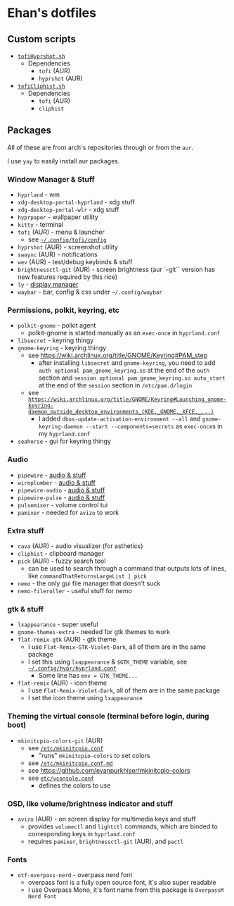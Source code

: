 # Ehan's dotfiles

## Custom scripts

 - [`tofiHyprshot.sh`](./src/ehansCustomStuff/sh/tofiHyprshot.sh)
   - Dependencies
     - `tofi` (AUR)
     - `hyprshot` (AUR)
 - [`tofiCliphist.sh`](./src/ehansCustomStuff/sh/tofiCliphist.sh)
   - Dependencies
     - `tofi` (AUR)
     - `cliphist` 

## Packages

All of these are from arch's repositories through or from the `aur`. 

I use `yay` to easily install aur packages.

### Window Manager & Stuff

 - `hyprland` - wm
 - `xdg-desktop-portal-hyprland` - xdg stuff
 - `xdg-desktop-portal-wlr` - xdg stuff
 - `hyprpaper` - wallpaper utility
 - `kitty` - terminal
 - `tofi` (AUR) - menu & launcher
   - see [`~/.config/tofi/config`](./src/home/ehan/.config/tofi/config)
 - `hyprshot` (AUR) - screenshot utility
 - `swaync` (AUR) - notifications
 - `wev` (AUR) - test/debug keybinds & stuff
 - `brightnessctl-git` (AUR) - screen brightness (aur `-git`` version has new features required by this rice)
 - `ly` - [display manager](./src/dm.md)
 - `waybar` - bar, config & css under `~/.config/waybar`

### Permissions, polkit, keyring, etc

 - `polkit-gnome` - polkit agent
   - polkit-gnome is started manually as an `exec-once` in `hyprland.conf`
 - `libsecret` - keyring thingy
 - `gnome-keyring` - keyring thingy
   - see https://wiki.archlinux.org/title/GNOME/Keyring#PAM_step
     - after installing `libsecret` and `gnome-keyring`, you need to add `auth optional pam_gnome_keyring.so` at the end of the `auth` section and `session optional pam_gnome_keyring.so auto_start` at the end of the `session` section in `/etc/pam.d/login`
   - see [`https://wiki.archlinux.org/title/GNOME/Keyring#Launching_gnome-keyring-daemon_outside_desktop_environments_(KDE,_GNOME,_XFCE,_...)`](https://wiki.archlinux.org/title/GNOME/Keyring#Launching_gnome-keyring-daemon_outside_desktop_environments_(KDE,_GNOME,_XFCE,_...))
     - I added `dbus-update-activation-environment --all` and `gnome-keyring-daemon --start --components=secrets` as `exec-once`s in my `hyprland.conf`
 - `seahorse` - gui for keyring thingy

### Audio

 - `pipewire` - [audio & stuff](./src/audio.md)
 - `wireplumber` - [audio & stuff](./src/audio.md)
 - `pipewire-audio` - [audio & stuff](./src/audio.md)
 - `pipewire-pulse` - [audio & stuff](./src/audio.md)
 - `pulsemixer` - volume control tui
 - `pamixer` - needed for `avizo` to work

### Extra stuff

 - `cava` (AUR) - audio visualizer (for asthetics)
 - `cliphist` - clipboard manager
 - `pick` (AUR) - fuzzy search tool
   - can be used to search through a command that outputs lots of lines, like `commandThatReturnsLargeList | pick`
 - `nemo` - the only gui file manager that doesn't suck
 - `nemo-fileroller` - useful stuff for nemo

### gtk & stuff
 - `lxappearance` - super useful
 - `gnome-themes-extra` - needed for gtk themes to work
 - `flat-remix-gtk` (AUR) - gtk theme
   - I use `Flat-Remix-GTK-Violet-Dark`, all of them are in the same package
   - I set this using `lxappearance` & `$GTK_THEME` variable, see [`~/.config/hypr/hyprland.conf`](./src/home/ehan/.config/hypr/hyprland.conf)
     - Some line has `env = GTK_THEME...`
 - `flat-remix` (AUR) - icon theme
   - I use `Flat-Remix-Violet-Dark`, all of them are in the same package
   - I set the icon theme using `lxappearance`

### Theming the virtual console (terminal before login, during boot)

 - `mkinitcpio-colors-git` (AUR)
   - see [`/etc/mkinitcpio.conf`](./src/etc/mkinitcpio.conf)
     - "runs" `mkinitcpio-colors` to set colors
   - see [`/etc/mkinitcpio.conf.md`](./src/etc/mkinitcpio.conf.md)
   - see https://github.com/evanpurkhiser/mkinitcpio-colors
   - see [`etc/vconsole.conf`](./src/etc/vconsole.conf)
     - defines the colors to use

### OSD, like volume/brightness indicator and stuff

 - `avizo` (AUR) - on screen display for multimedia keys and stuff
   - provides `volumectl` and `lightctl` commands, which are binded to corresponding keys in `hyprland.conf`
   - requires `pamixer`, `brightnessctl-git` (AUR), and `pactl`

### Fonts

 - `otf-overpass-nerd` - overpass nerd font
   - overpass font is a fully open source font, it's also super readable
   - I use Overpass Mono, it's font name from this package is `OverpassM Nerd Font`
